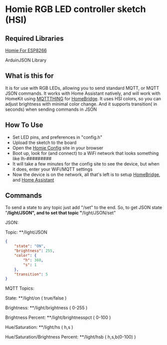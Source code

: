 # Homie RGB LED controller sketch (HSI)

## Required Libraries
[Homie For ESP8266](http://marvinroger.github.io/homie-esp8266/)

ArduinJSON Library

## What is this for
It is for use with RGB LEDs, allowing you to send standard MQTT, or MQTT JSON commands. It works with Home Assistant natively, and will work with HomeKit using [MQTTTHING](https://github.com/arachnetech/homebridge-mqttthing#readme) for [HomeBridge](https://homebridge.io). It uses HSI colors, so you can adjust brightness with minimal color change. And it supports transition( in seconds) when sending commands in JSON

## How To Use
- Set LED pins, and preferences in "config.h"
- Upload the sketch to the board
- Open the [Homie Config](http://marvinroger.github.io/homie-esp8266/configurators/v2/) site in your browser
- Boot up, look for (and connect) to a WiFi network that looks something like lh-#########
- It will take a few minutes for the config site to see the device, but when it does, enter your WiFi/MQTT settings
- Now the device is on the network, all that's left is to setup [HomeBridge](https://homebridge.io), and [Home Assistant](https://home-assistant.io)

## Commands
To send a state to any topic just add "/set" to the end.
So, to get JSON state "**/light/JSON", and to set that topic "**/light/JSON/set"

JSON:

Topic: **/light/JSON

```json
{
    "state": "ON",
    "brightness": 255,
    "color": {
        "h": 360,
        "s": 1
    },
    "transition": 5
}
```

MQTT Topics:

State: **/light/on ( true/false )

Brightness: **/light/brightness ( 0-255 )

Brightness Percent: **/light/brightnesspct ( 0-100 )

Hue/Saturation: **/light/hs ( h,s )

Hue/Saturation/Brightness Percent: **/light/hsb ( h,s,b(0-100) )
